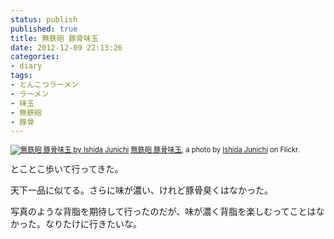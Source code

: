 ```yaml
---
status: publish
published: true
title: 無鉄砲 豚骨味玉
date: 2012-12-09 22:13:26
categories:
- diary
tags:
- とんこつラーメン
- ラーメン
- 味玉
- 無鉄砲
- 豚骨
---
```

<div style="margin: 0 0 10px 0; padding: 0; font-size: 0.8em; line-height: 1.6em;"><a title="無鉄砲 豚骨味玉" href="http://www.flickr.com/photos/jun_/8256644487/"><img alt="無鉄砲 豚骨味玉 by Ishida Junichi" src="http://farm9.staticflickr.com/8486/8256644487_ea80b9d10b.jpg" /></a>
<span style="margin: 0;"><a href="http://www.flickr.com/photos/jun_/8256644487/">無鉄砲 豚骨味玉</a>, a photo by <a href="http://www.flickr.com/photos/jun_/">Ishida Junichi</a> on Flickr.</span></div>
とことこ歩いて行ってきた。

天下一品に似てる。さらに味が濃い、けれど豚骨臭くはなかった。

写真のような背脂を期待して行ったのだが、味が濃く背脂を楽しむってことはなかった。なりたけに行きたいな。
